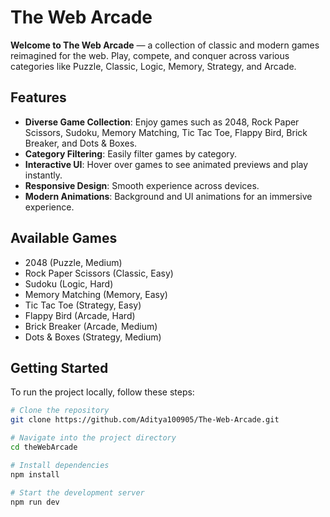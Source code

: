 # The Web Arcade

**Welcome to The Web Arcade** — a collection of classic and modern games reimagined for the web. Play, compete, and conquer across various categories like Puzzle, Classic, Logic, Memory, Strategy, and Arcade.

## Features

- **Diverse Game Collection**: Enjoy games such as 2048, Rock Paper Scissors, Sudoku, Memory Matching, Tic Tac Toe, Flappy Bird, Brick Breaker, and Dots & Boxes.
- **Category Filtering**: Easily filter games by category.
- **Interactive UI**: Hover over games to see animated previews and play instantly.
- **Responsive Design**: Smooth experience across devices.
- **Modern Animations**: Background and UI animations for an immersive experience.

## Available Games

- 2048 (Puzzle, Medium)
- Rock Paper Scissors (Classic, Easy)
- Sudoku (Logic, Hard)
- Memory Matching (Memory, Easy)
- Tic Tac Toe (Strategy, Easy)
- Flappy Bird (Arcade, Hard)
- Brick Breaker (Arcade, Medium)
- Dots & Boxes (Strategy, Medium)

## Getting Started

To run the project locally, follow these steps:

```bash
# Clone the repository
git clone https://github.com/Aditya100905/The-Web-Arcade.git

# Navigate into the project directory
cd theWebArcade

# Install dependencies
npm install

# Start the development server
npm run dev
